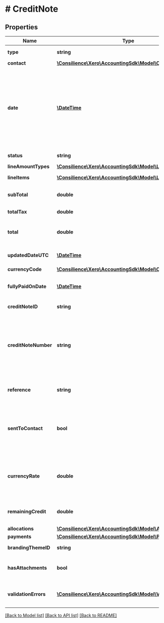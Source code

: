 # # CreditNote

## Properties

Name | Type | Description | Notes
------------ | ------------- | ------------- | -------------
**type** | **string** | See Credit Note Types | [optional] 
**contact** | [**\Consilience\Xero\AccountingSdk\Model\Contact**](Contact.md) |  | [optional] 
**date** | [**\DateTime**](\DateTime.md) | The date the credit note is issued YYYY-MM-DD. If the Date element is not specified then it will default to the current date based on the timezone setting of the organisation | [optional] 
**status** | **string** | See Credit Note Status Codes | [optional] 
**lineAmountTypes** | [**\Consilience\Xero\AccountingSdk\Model\LineAmountTypes**](LineAmountTypes.md) |  | [optional] 
**lineItems** | [**\Consilience\Xero\AccountingSdk\Model\LineItem[]**](LineItem.md) | See Invoice Line Items | [optional] 
**subTotal** | **double** | The subtotal of the credit note excluding taxes | [optional] 
**totalTax** | **double** | The total tax on the credit note | [optional] 
**total** | **double** | The total of the Credit Note(subtotal + total tax) | [optional] 
**updatedDateUTC** | [**\DateTime**](\DateTime.md) | UTC timestamp of last update to the credit note | [optional] 
**currencyCode** | [**\Consilience\Xero\AccountingSdk\Model\CurrencyCode**](CurrencyCode.md) |  | [optional] 
**fullyPaidOnDate** | [**\DateTime**](\DateTime.md) | Date when credit note was fully paid(UTC format) | [optional] 
**creditNoteID** | **string** | Xero generated unique identifier | [optional] 
**creditNoteNumber** | **string** | ACCRECCREDIT – Unique alpha numeric code identifying credit note (when missing will auto-generate from your Organisation Invoice Settings) | [optional] 
**reference** | **string** | ACCRECCREDIT only – additional reference number | [optional] 
**sentToContact** | **bool** | boolean to indicate if a credit note has been sent to a contact via  the Xero app (currently read only) | [optional] 
**currencyRate** | **double** | The currency rate for a multicurrency invoice. If no rate is specified, the XE.com day rate is used | [optional] 
**remainingCredit** | **double** | The remaining credit balance on the Credit Note | [optional] 
**allocations** | [**\Consilience\Xero\AccountingSdk\Model\Allocation[]**](Allocation.md) | See Allocations | [optional] 
**payments** | [**\Consilience\Xero\AccountingSdk\Model\Payment[]**](Payment.md) | See Payments | [optional] 
**brandingThemeID** | **string** | See BrandingThemes | [optional] 
**hasAttachments** | **bool** | boolean to indicate if a credit note has an attachment | [optional] 
**validationErrors** | [**\Consilience\Xero\AccountingSdk\Model\ValidationError[]**](ValidationError.md) | Displays array of validation error messages from the API | [optional] 

[[Back to Model list]](../../README.md#documentation-for-models) [[Back to API list]](../../README.md#documentation-for-api-endpoints) [[Back to README]](../../README.md)


